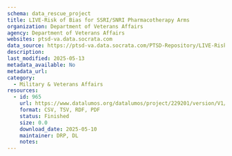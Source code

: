 ```yaml
---
schema: data_rescue_project 
title: LIVE-Risk of Bias for SSRI/SNRI Pharmacotherapy Arms
organization: Department of Veterans Affairs
agency: Department of Veterans Affairs
websites: ptsd-va.data.socrata.com
data_source: https://ptsd-va.data.socrata.com/PTSD-Repository/LIVE-Risk-of-Bias-for-SSRI-SNRI-Pharmacotherapy-Ar/rhbq-2jzs
description: 
last_modified: 2025-05-13
metadata_available: No
metadata_url: 
category:
  - Military & Veterans Affairs 
resources:
  - id: 965
    url: https://www.datalumos.org/datalumos/project/229201/version/V1/view
    format: CSV, TSV, RDF, PDF
    status: Finished
    size: 0.0
    download_date: 2025-05-10
    maintainer: DRP, DL
    notes: 
---
```

